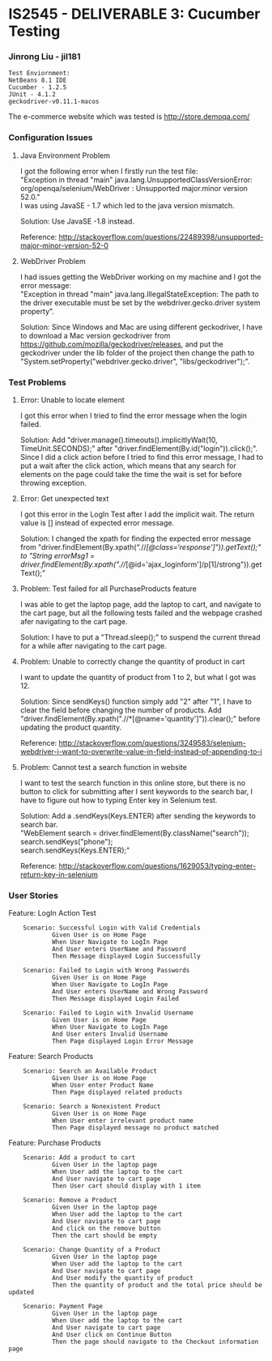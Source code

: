 # IS2545 - DELIVERABLE 3: Cucumber Testing
### Jinrong Liu - jil181

    Test Enviornment:    
    NetBeans 8.1 IDE     
    Cucumber - 1.2.5    
    JUnit - 4.1.2    
    geckodriver-v0.11.1-macos

The e-commerce website which was tested is http://store.demoqa.com/

### Configuration Issues

1. Java Environment Problem

    I got the following error when I firstly run the test file:   
    "Exception in thread "main" java.lang.UnsupportedClassVersionError: org/openqa/selenium/WebDriver : Unsupported major.minor version 52.0."    
    I was using JavaSE - 1.7 which led to the java version mismatch.
    
    Solution: Use JavaSE -1.8 instead. 
    
    Reference: http://stackoverflow.com/questions/22489398/unsupported-major-minor-version-52-0
    
2. WebDriver Problem

   I had issues getting the WebDriver working on my machine and I got the error message:    
   "Exception in thread "main" java.lang.IllegalStateException: The path to the driver executable must be set by the webdriver.gecko.driver system property".
   
   Solution: Since Windows and Mac are using different geckodriver, I have to download a Mac version geckodriver from https://github.com/mozilla/geckodriver/releases,
   and put the geckodriver under the lib folder of the project then change the path to "System.setProperty("webdriver.gecko.driver", "libs/geckodriver");".

### Test Problems

1. Error: Unable to locate element

   I got this error when I tried to find the error message when the login failed.
   
   Solution: Add "driver.manage().timeouts().implicitlyWait(10, TimeUnit.SECONDS);" after "driver.findElement(By.id("login")).click();".
   Since I did a click action before I tried to find this error message, I had to put a wait after the click action, which means that any search for elements on the page could take the time the wait is set for before throwing exception.
   
2. Error: Get unexpected text
   
   I got this error in the LogIn Test after I add the implicit wait. The return value is [] instead of expected error message.
   
   Solution: I changed the xpath for finding the expected error message from "driver.findElement(By.xpath(“.//*[@class=‘response']")).getText();" to "String errorMsg1 = driver.findElement(By.xpath(".//*[@id='ajax_loginform']/p[1]/strong")).getText();"
   
3. Problem: Test failed for all PurchaseProducts feature

   I was able to get the laptop page, add the laptop to cart, and navigate to the cart page, but all the following tests failed and the webpage crashed afer navigating to the cart page.
   
   Solution: I have to put a "Thread.sleep();" to suspend the current thread for a while after navigating to the cart page.

4. Problem: Unable to correctly change the quantity of product in cart
   
   I want to update the quantity of product from 1 to 2, but what I got was 12.
   
   Solution: Since sendKeys() function simply add "2" after "1", I have to clear the field before changing the number of products. Add "driver.findElement(By.xpath(".//*[@name='quantity']")).clear();" before updating the product quantity.
   
   Reference: http://stackoverflow.com/questions/3249583/selenium-webdriver-i-want-to-overwrite-value-in-field-instead-of-appending-to-i

5. Problem: Cannot test a search function in website

    I want to test the search function in this online store, but there is no button to click for submitting after I sent keywords to the search bar, I have to figure out how to typing Enter key in Selenium test.
    
    Solution: Add a .sendKeys(Keys.ENTER) after sending the keywords to search bar.    
    "WebElement search = driver.findElement(By.className("search"));    
    search.sendKeys("phone");    
    search.sendKeys(Keys.ENTER);"
    
    Reference: http://stackoverflow.com/questions/1629053/typing-enter-return-key-in-selenium

### User Stories
Feature: LogIn Action Test

        Scenario: Successful Login with Valid Credentials
                Given User is on Home Page
                When User Navigate to LogIn Page
                And User enters UserName and Password
                Then Message displayed Login Successfully

        Scenario: Failed to Login with Wrong Passwords
                Given User is on Home Page
                When User Navigate to LogIn Page
                And User enters UserName and Wrong Password
                Then Message displayed Login Failed

        Scenario: Failed to Login with Invalid Username
                Given User is on Home Page
                When User Navigate to LogIn Page
                And User enters Invalid Username
                Then Page displayed Login Error Message

Feature: Search Products

        Scenario: Search an Available Product
                Given User is on Home Page
                When User enter Product Name
                Then Page displayed related products

        Scenario: Search a Nonexistent Product
                Given User is on Home Page
                When User enter irrelevant product name
                Then Page displayed message no product matched

Feature: Purchase Products

        Scenario: Add a product to cart
                Given User in the laptop page
                When User add the laptop to the cart
                And User navigate to cart page
                Then User cart should display with 1 item

        Scenario: Remove a Product
                Given User in the laptop page
                When User add the laptop to the cart
                And User navigate to cart page
                And click on the remove button
                Then the cart should be empty

        Scenario: Change Quantity of a Product
                Given User in the laptop page
                When User add the laptop to the cart
                And User navigate to cart page
                And User modify the quantity of product
                Then the quantity of product and the total price should be updated

        Scenario: Payment Page
                Given User in the laptop page
                When User add the laptop to the cart
                And User navigate to cart page
                And User click on Continue Button
                Then the page should navigate to the Checkout information page
